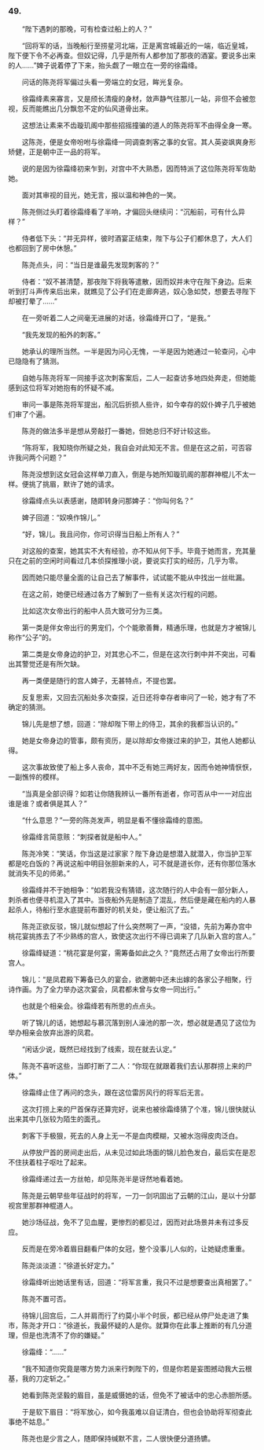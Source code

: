 ### 49.

　　“陛下遇刺的那晚，可有检查过船上的人？”

　　“回将军的话，当晚船行至捞星河北端，正是离宫城最近的一端，临近皇城，陛下便下令不必再查。但奴记得，几乎是所有人都参加了那夜的酒宴。要说多出来的人……”婢子说着停了下来，抬头觑了一眼立在一旁的徐霜绛。

　　问话的陈尧将军偏过头看一旁端立的女冠，眸光复杂。

　　徐霜绛素来寡言，又是颀长清瘦的身材，敛声静气往那儿一站，非但不会被忽视，反而能瞧出几分飘忽不定的仙风道骨出来。

　　这想法让素来不齿璇玑阁中那些招摇撞骗的道人的陈尧将军不由得全身一寒。

　　这陈尧，便是女帝吩咐与徐霜绛一同调查刺客之事的女官。其人英姿飒爽身形矫健，正是朝中正一品的将军。

　　说的是因为徐霜绛初来乍到，对宫中不大熟悉，因而特派了这位陈尧将军佐助她。

　　面对其审视的目光，她无言，报以温和神色的一笑。

　　陈尧侧过头盯着徐霜绛看了半响，才偏回头继续问：“沉船前，可有什么异样？”

　　侍者低下头：“并无异样，彼时酒宴正结束，陛下与公子们都休息了，大人们也都回到了房中休憩。”

　　陈尧点头，问：“当日是谁最先发现刺客的？”

　　侍者：“奴不甚清楚，那夜陛下将我等遣散，因而奴并未守在陛下身边。后来听到打斗声传来后出来，就瞧见了公子们在走廊奔逃，奴心急如焚，想要去寻陛下却被打晕了……”

　　在一旁听着二人之间毫无进展的对话，徐霜绛开口了，“是我。”

　　“我先发现的船外的刺客。”

　　她承认的理所当然。一半是因为问心无愧，一半是因为她通过一轮查问，心中已隐隐有了猜测。

　　自她与陈尧将军一同接手这次刺客案后，二人一起查访多地四处奔走，但她能感到这位将军对她抱有的怀疑不减。

　　审问一事是陈尧将军提出，船沉后折损人些许，如今幸存的奴仆婢子几乎被她们审了个遍。

　　陈尧的做法多半是想从旁敲打一番她，但她总归不好计较这些。

　　“陈将军，我知晓你所疑之处，我自会对此知无不言。但是在这之前，可否容许我问两个问题？”

　　陈尧没想到这女冠会这样单刀直入，倒是与她所知璇玑阁的那群神棍儿不太一样。便挑了挑眉，默许了她的请求。

　　徐霜绛点头以表感谢，随即转身问那婢子：“你叫何名？”

　　婢子回道：“奴唤作锦儿。”

　　“好，锦儿。我且问你，你可识得当日船上所有人？”

　　对这般的查案，她其实不大有经验，亦不知从何下手。毕竟于她而言，充其量只在之前的空闲时间看过几本侦探推理小说，要说实打实的经历，几乎为零。

　　因而她只能尽量全面的让自己去了解事件，试试能不能从中找出一丝纰漏。

　　在这之前，她便已经通过各方了解到了一些有关这次行程的问题。

　　比如这次女帝出行的船中人员大致可分为三类。

　　第一类是伴女帝出行的男宠们，个个能歌善舞，精通乐理，也就是方才被锦儿称作“公子”的。

　　第二类是女帝身边的护卫，对其忠心不二，但是在这次行刺中并不突出，可看出其警觉还是有所欠缺。

　　再一类便是随行的宫人婢子，无甚特点，不提也罢。

　　反复思索，又回去沉船处多次查探，近日还将幸存者审问了一轮，她才有了不确定的猜测。

　　锦儿先是想了想，回道：“除却陛下带上的侍卫，其余的我都当认识的。”

　　她是女帝身边的管事，颇有资历，是以除却女帝拨过来的护卫，其他人她都认得。

　　这次事故致使了船上多人丧命，其中不乏有她三两好友，因而令她神情恹恹，一副憔悴的模样。

　　“当真是全部识得？如若让你随我辨认一番所有逝者，你可否从中一一对应出谁是谁？或者俱是其人？”

　　“什么意思？”一旁的陈尧发声，明显是看不懂徐霜绛的意图。

　　徐霜绛言简意赅：“刺探者就是船中人。”

　　陈尧冷笑：“笑话，你当这是过家家？陛下身边是想潜入就潜入，你当护卫军都是吃白饭的？再说这船中明目张胆新来的人，可不就是道长你，还有你那位落水就消失不见的师弟。”

　　徐霜绛并不于她相争：“如若我没有猜错，这次随行的人中会有一部分新人，刺杀者也便寻机混入了其中。当夜船外先是制造了混乱，然后便是藏在船内的人暴起杀人，待船行至水底提前布置好的机关处，便让船沉了去。”

　　陈尧正欲反驳，锦儿就似想起了什么突然啊了一声，“没错，先前为筹办宫中桃花宴挑拣去了不少熟练的宫人，致使这次出行不得已调来了几队新入宫的宫人。”

　　徐霜绛疑道：“桃花宴是何宴，需筹备如此之久？”竟然还占用了女帝出行所要宫人。

　　锦儿：“是凤君殿下筹备已久的宴会，欲邀朝中还未出嫁的各家公子相聚，行诗作画。为了全力举办这次宴会，凤君都未曾与女帝一同出行。”

　　也就是个相亲会。徐霜绛若有所思的点点头。

　　听了锦儿的话，她想起与慕沉落到别人澡池的那一次，想必就是遇见了这位为举办相亲会放弃出游的凤君。

　　“闲话少说，既然已经找到了线索，现在就去认定。”

　　陈尧不喜听这些，当即打断了二人：“你现在就跟着我们去认那群捞上来的尸体。”

　　徐霜绛止住了再问的念头，跟在这位雷厉风行的将军后无言。

　　这次打捞上来的尸首保存还算完好，说来也被徐霜绛猜了个准，锦儿很快就认出来其中几张较为陌生的面孔。

　　刺客下手极狠，死去的人身上无一不是血肉模糊，又被水泡得皮肉泛白。

　　从停放尸首的房间走出后，从未见过如此场面的锦儿脸色发白，最后实在是忍不住扶着柱子呕吐了起来。

　　徐霜绛递过去一方丝帕，却见陈尧半是讶然地看着她。

　　陈尧是云朝早些年征战时的将军，一刀一剑巩固出了云朝的江山，是以十分鄙视宫里那群神棍道人。

　　她沙场征战，免不了见血腥，更惨烈的都见过，因而对此场景并未有过多反应。

　　反而是在旁冷着眉目翻看尸体的女冠，整个没事儿人似的，让她疑虑重重。

　　陈尧淡淡道：“徐道长好定力。”

　　徐霜绛听出她话里有话，回道：“将军言重，我只不过是想要查出真相罢了。”

　　陈尧不置可否。

　　待锦儿回宫后，二人并肩而行了约莫小半个时辰，都已经从停尸处走进了集市，陈尧才开口：“徐道长，我最怀疑的人是你。就算你在此事上推断的有几分道理，但是也洗清不了你的嫌疑。”

　　徐霜绛：“……”

　　“我不知道你究竟是哪方势力派来行刺陛下的，但是你若是妄图撼动我大云根基，我的刀定斩之。”

　　她看到陈尧坚毅的眉目，虽是威慑她的话，但免不了被话中的忠心赤胆所感。

　　于是软下眉目：“将军放心，如今我虽难以自证清白，但也会协助将军彻查此事绝不姑息。”

　　陈尧也是少言之人，随即保持缄默不言，二人很快便分道扬镳。